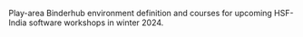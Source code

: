 Play-area Binderhub environment definition and courses for upcoming HSF-India software workshops in winter 2024.
